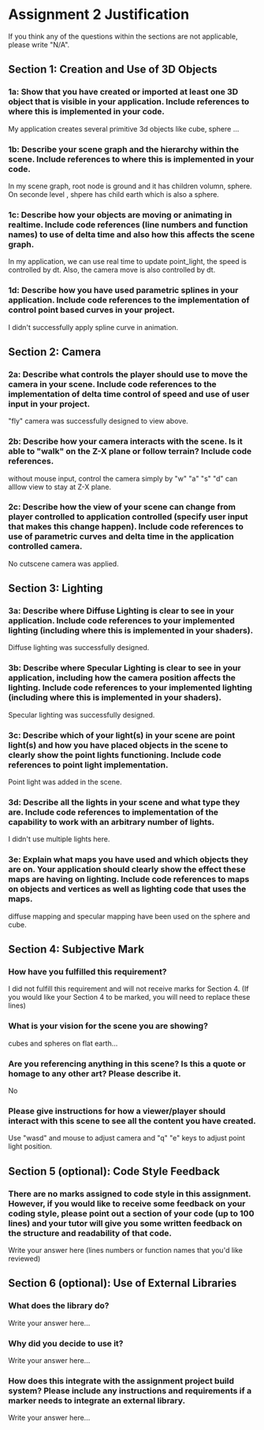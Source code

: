 # Assignment 2 Justification

If you think any of the questions within the sections are not applicable, please write "N/A".

## Section 1: Creation and Use of 3D Objects

### 1a: Show that you have created or imported at least one 3D object that is visible in your application. Include references to where this is implemented in your code.

My application creates several primitive 3d objects like cube, sphere ...

### 1b: Describe your scene graph and the hierarchy within the scene. Include references to where this is implemented in your code.

In my scene graph, root node is ground and it has children volumn, sphere. On seconde level , shpere has child earth which is also a sphere.

### 1c: Describe how your objects are moving or animating in realtime. Include code references (line numbers and function names) to use of delta time and also how this affects the scene graph.

In my application, we can use real time to update point_light, the speed is controlled by dt. Also, the camera move is also controlled by dt.

### 1d: Describe how you have used parametric splines in your application. Include code references to the implementation of control point based curves in your project.

I didn't successfully apply spline curve in animation.

## Section 2: Camera

### 2a: Describe what controls the player should use to move the camera in your scene. Include code references to the implementation of delta time control of speed and use of user input in your project.

"fly" camera was successfully designed to view above.

### 2b: Describe how your camera interacts with the scene. Is it able to "walk" on the Z-X plane or follow terrain? Include code references.

without mouse input, control the camera simply by "w" "a" "s" "d" can alllow view to stay at Z-X plane.

### 2c: Describe how the view of your scene can change from player controlled to application controlled (specify user input that makes this change happen). Include code references to use of parametric curves and delta time in the application controlled camera.

No cutscene camera was applied.

## Section 3: Lighting

### 3a: Describe where Diffuse Lighting is clear to see in your application. Include code references to your implemented lighting (including where this is implemented in your shaders).

Diffuse lighting was successfully designed.

### 3b: Describe where Specular Lighting is clear to see in your application, including how the camera position affects the lighting. Include code references to your implemented lighting (including where this is implemented in your shaders).

Specular lighting was successfully designed.

### 3c: Describe which of your light(s) in your scene are point light(s) and how you have placed objects in the scene to clearly show the point lights functioning. Include code references to point light implementation.

Point light was added in the scene.

### 3d: Describe all the lights in your scene and what type they are. Include code references to implementation of the capability to work with an arbitrary number of lights.

I didn't use multiple lights here.

### 3e: Explain what maps you have used and which objects they are on. Your application should clearly show the effect these maps are having on lighting. Include code references to maps on objects and vertices as well as lighting code that uses the maps.

diffuse mapping and specular mapping have been used on the sphere and cube.

## Section 4: Subjective Mark

### How have you fulfilled this requirement?

I did not fulfill this requirement and will not receive marks for Section 4. 
(If you would like your Section 4 to be marked, you will need to replace these lines)

### What is your vision for the scene you are showing?

cubes and spheres on flat earth...

### Are you referencing anything in this scene? Is this a quote or homage to any other art? Please describe it.

No

### Please give instructions for how a viewer/player should interact with this scene to see all the content you have created.

Use "wasd" and mouse to adjust camera and "q" "e" keys to adjust point light position.

## Section 5 (optional): Code Style Feedback

### There are no marks assigned to code style in this assignment. However, if you would like to receive some feedback on your coding style, please point out a section of your code (up to 100 lines) and your tutor will give you some written feedback on the structure and readability of that code.

Write your answer here (lines numbers or function names that you'd like reviewed)

## Section 6 (optional): Use of External Libraries

### What does the library do?

Write your answer here...

### Why did you decide to use it?

Write your answer here...

### How does this integrate with the assignment project build system? Please include any instructions and requirements if a marker needs to integrate an external library.

Write your answer here...
